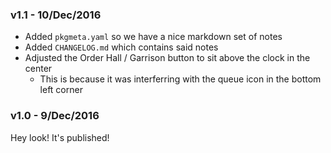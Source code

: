 ### v1.1 - 10/Dec/2016
* Added `pkgmeta.yaml` so we have a nice markdown set of notes
* Added `CHANGELOG.md` which contains said notes
* Adjusted the Order Hall / Garrison button to sit above the clock in the center
  * This is because it was interferring with the queue icon in the bottom left corner

### v1.0 - 9/Dec/2016
Hey look! It's published!